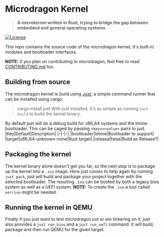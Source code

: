 # Microdragon Kernel

> **A microkernel written in Rust, trying to bridge the gap between embedded and general operating systems**

[![License](https://img.shields.io/github/license/Microdragon/Kernel?style=flat-square)](LICENSE)

This repo contains the source code of the microdragon kernel, it's built-in modules and bootloader interfaces.

**NOTE:** if you plan on contributing to microdragon, feel free to read [CONTRIBUTING.md](CONTRIBUTING.md) too.

## Building from source

The microdragon kernel is build using [Just](https://github.com/casey/just), a simple command runner that can be installed using cargo:
> cargo install just
With just installed, it's as simple as running `just build` to build the kernel binary.

By default just will do a debug build for x86_64 systems and the limine bootloader.
This can be caged by passing `<key>=<value>` pairs to just.
|Key|Default|Description|
|-|-|-|
|bootloader|limine|Bootloader to support|
|target|x86_64-unknown-none|Rust target|
|release|false|Build as Release?|

## Packaging the kernel

The kernel binary alone doesn't get you far, so the next step is to package up the kernel into a `.iso` image.
Here just comes to help again by running `just pack`, just will build and package your project together with the selected bootloader.
The resulting `.iso` can be booted by both a legacy bios system as well as a UEFI system.
**NOTE:** To create the `.iso` a tool called `xorriso` might be needed.

## Running the kernel in QEMU

Finally if you just want to test microdragon out or are tinkering on it, just also provides a `just run_bios` and a `just run_uefi` command.
It will build, package and then run QEMU for the given target.

